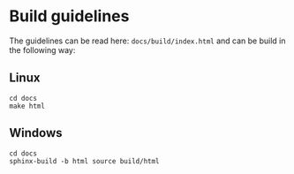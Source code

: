 # Build guidelines


The guidelines can be read here: `docs/build/index.html` and can be build in the following way:

## Linux

```
cd docs
make html
```

## Windows

```
cd docs
sphinx-build -b html source build/html
```
